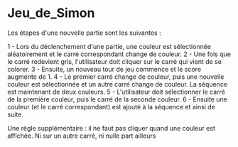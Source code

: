 # Jeu_de_Simon

Les étapes d'une nouvelle partie sont les suivantes :

1 - Lors du déclenchement d'une partie, une couleur est sélectionnée aléatoirement et le carré correspondant change de couleur.
2 - Une fois que le carré redevient gris, l'utilisateur doit cliquer sur le carré qui vient de se colorer.
3 - Ensuite, un nouveau tour de jeu commence et le score augmente de 1.
4 - Le premier carré change de couleur, puis une nouvelle couleur est sélectionnée et un autre carré change de couleur. La séquence est maintenant de deux couleurs.
5 - L'utilisateur doit sélectionner le carré de la première couleur, puis le carré de la seconde couleur.
6 - Ensuite une couleur (et le carré correspondant) est ajouté à la séquence et ainsi de suite.

Une règle supplémentaire : il ne faut pas cliquer quand une couleur est affichée. Ni sur un autre carré, ni nulle part ailleurs